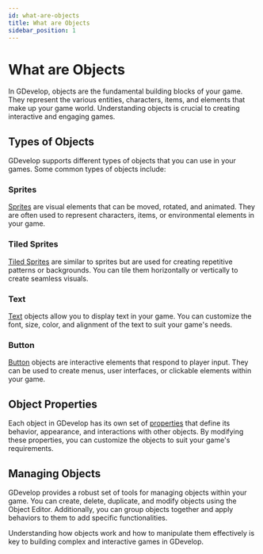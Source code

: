 ```yaml
---
id: what-are-objects
title: What are Objects
sidebar_position: 1
---
```


# What are Objects

In GDevelop, objects are the fundamental building blocks of your game. They represent the various entities, characters, items, and elements that make up your game world. Understanding objects is crucial to creating interactive and engaging games.

## Types of Objects

GDevelop supports different types of objects that you can use in your games. Some common types of objects include:

### Sprites

[Sprites](./sprites.md) are visual elements that can be moved, rotated, and animated. They are often used to represent characters, items, or environmental elements in your game.

### Tiled Sprites

[Tiled Sprites](./tiled-sprites.md) are similar to sprites but are used for creating repetitive patterns or backgrounds. You can tile them horizontally or vertically to create seamless visuals.

### Text

[Text](./text.md) objects allow you to display text in your game. You can customize the font, size, color, and alignment of the text to suit your game's needs.

### Button

[Button](./button.md) objects are interactive elements that respond to player input. They can be used to create menus, user interfaces, or clickable elements within your game.

## Object Properties

Each object in GDevelop has its own set of [properties](./object-properties.md) that define its behavior, appearance, and interactions with other objects. By modifying these properties, you can customize the objects to suit your game's requirements.

## Managing Objects

GDevelop provides a robust set of tools for managing objects within your game. You can create, delete, duplicate, and modify objects using the Object Editor. Additionally, you can group objects together and apply behaviors to them to add specific functionalities.

Understanding how objects work and how to manipulate them effectively is key to building complex and interactive games in GDevelop.
